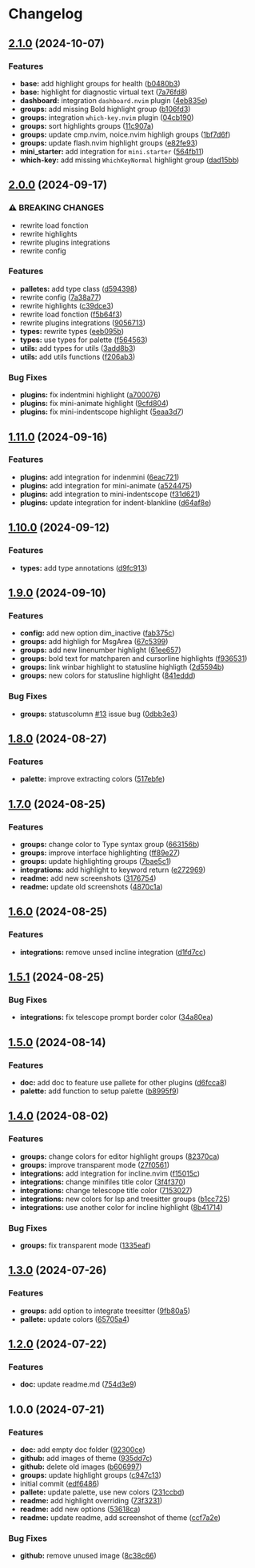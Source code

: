 # Changelog

## [2.1.0](https://github.com/killitar/obscure.nvim/compare/v2.0.0...v2.1.0) (2024-10-07)


### Features

* **base:** add highlight groups for health ([b0480b3](https://github.com/killitar/obscure.nvim/commit/b0480b3aac25d11b4176f5b67d64f0ea41c12972))
* **base:** highlight for diagnostic virtual text ([7a76fd8](https://github.com/killitar/obscure.nvim/commit/7a76fd810965c51a284cd34a4eb4c1ef98505a3b))
* **dashboard:** integration `dashboard.nvim` plugin ([4eb835e](https://github.com/killitar/obscure.nvim/commit/4eb835e702e779c56c7a0361e47b9f919b7031fa))
* **groups:** add missing Bold highlight group ([b106fd3](https://github.com/killitar/obscure.nvim/commit/b106fd380715cdcacf4d666bdf6d8e22186a2d73))
* **groups:** integration `which-key.nvim` plugin ([04cb190](https://github.com/killitar/obscure.nvim/commit/04cb190a0a227554fb03c143523cc74d2585a63a))
* **groups:** sort highlights groups ([11c907a](https://github.com/killitar/obscure.nvim/commit/11c907ab78bf82089074b7e48023e5bd8187d8a7))
* **groups:** update cmp.nvim, noice.nvim highligh groups ([1bf7d6f](https://github.com/killitar/obscure.nvim/commit/1bf7d6f7fdf192b05cb09a465f2b8fdfcb30e621))
* **groups:** update flash.nvim highlight groups ([e82fe93](https://github.com/killitar/obscure.nvim/commit/e82fe9369ea4d26e0f34b2047fdec75eda989f69))
* **mini_starter:** add integration for `mini.starter` ([564fb11](https://github.com/killitar/obscure.nvim/commit/564fb11122175e2e2ad24543ba2cc3210822b4d5))
* **which-key:** add missing `WhichKeyNormal` highlight group ([dad15bb](https://github.com/killitar/obscure.nvim/commit/dad15bbc44fafc2bcb7239423f062d0d5833b548))

## [2.0.0](https://github.com/killitar/obscure.nvim/compare/v1.11.0...v2.0.0) (2024-09-17)


### ⚠ BREAKING CHANGES

* rewrite load fonction
* rewrite highlights
* rewrite plugins integrations
* rewrite config

### Features

* **palletes:** add type class ([d594398](https://github.com/killitar/obscure.nvim/commit/d59439815846364a675e005714420c4880388cd5))
* rewrite config ([7a38a77](https://github.com/killitar/obscure.nvim/commit/7a38a779c02a327fe55824e6bb8d26a518fc5bad))
* rewrite highlights ([c39dce3](https://github.com/killitar/obscure.nvim/commit/c39dce3fbf893cfbcb8b25bb9d48ddab19ec4807))
* rewrite load fonction ([f5b64f3](https://github.com/killitar/obscure.nvim/commit/f5b64f341547e624ba1a1d94e339448dbda55410))
* rewrite plugins integrations ([9056713](https://github.com/killitar/obscure.nvim/commit/90567130cf289a3ab4be069463ed9a3f9f0a0b51))
* **types:** rewrite types ([eeb095b](https://github.com/killitar/obscure.nvim/commit/eeb095bc6c47b352189f4688276b2baeac83e580))
* **types:** use types for palette ([f564563](https://github.com/killitar/obscure.nvim/commit/f564563e9a6f7954e2845cc74695b43ce4c6e641))
* **utils:** add types for utils ([3add8b3](https://github.com/killitar/obscure.nvim/commit/3add8b3058d28069ff6bb8d9ddcb9f53b66552ed))
* **utils:** add utils functions ([f206ab3](https://github.com/killitar/obscure.nvim/commit/f206ab30c76730da358566ed734e7f06e5dd9843))


### Bug Fixes

* **plugins:** fix indentmini highlight ([a700076](https://github.com/killitar/obscure.nvim/commit/a7000762bfcf70d3191b783f0d550c8322b545ea))
* **plugins:** fix mini-animate highlight ([9cfd804](https://github.com/killitar/obscure.nvim/commit/9cfd804c83661430b1c9eb74eb6893e4d78fba46))
* **plugins:** fix mini-indentscope highlight ([5eaa3d7](https://github.com/killitar/obscure.nvim/commit/5eaa3d72a5d515c91b05ded292629b1c771e6238))

## [1.11.0](https://github.com/killitar/obscure.nvim/compare/v1.10.0...v1.11.0) (2024-09-16)


### Features

* **plugins:** add integration for indenmini ([6eac721](https://github.com/killitar/obscure.nvim/commit/6eac721a3fd710ec83f3941b7b932b8a46ee57b8))
* **plugins:** add integration for mini-animate ([a524475](https://github.com/killitar/obscure.nvim/commit/a524475dc51f66e92182280f63862f4b4c8b51fa))
* **plugins:** add integration to mini-indentscope ([f31d621](https://github.com/killitar/obscure.nvim/commit/f31d621ed9e208fc4a0d0155197d2f9e907db4f5))
* **plugins:** update integration for indent-blankline ([d64af8e](https://github.com/killitar/obscure.nvim/commit/d64af8ec610e36359412d9acc203a447630001f5))

## [1.10.0](https://github.com/killitar/obscure.nvim/compare/v1.9.0...v1.10.0) (2024-09-12)


### Features

* **types:** add type annotations ([d9fc913](https://github.com/killitar/obscure.nvim/commit/d9fc913dab3e5d2188898e8a9fa00a8f26fa6c08))

## [1.9.0](https://github.com/killitar/obscure.nvim/compare/v1.8.0...v1.9.0) (2024-09-10)


### Features

* **config:** add new option dim_inactive ([fab375c](https://github.com/killitar/obscure.nvim/commit/fab375c1fcf5684fbdd300e8f113a4541b4b2702))
* **groups:** add highligh for MsgArea ([67c5399](https://github.com/killitar/obscure.nvim/commit/67c539988929743855f5a44f9f6d3a76f9990b1e))
* **groups:** add new linenumber highlight ([61ee657](https://github.com/killitar/obscure.nvim/commit/61ee657836bff8109fa195da6270e5dfda885a44))
* **groups:** bold text for matchparen and cursorline highlights ([f936531](https://github.com/killitar/obscure.nvim/commit/f936531392ee8e2e57ed45c739b3e4bf7c72c242))
* **groups:** link winbar highlight to statusline highligth ([2d5594b](https://github.com/killitar/obscure.nvim/commit/2d5594b4414950b6d8516cdd6126ab775ddbae93))
* **groups:** new colors for statusline highlight ([841eddd](https://github.com/killitar/obscure.nvim/commit/841edddd241b75e53a05c5f093e2e4996bda5464))


### Bug Fixes

* **groups:** statuscolumn [#13](https://github.com/killitar/obscure.nvim/issues/13) issue bug ([0dbb3e3](https://github.com/killitar/obscure.nvim/commit/0dbb3e3eb521b57e2ab589b18551831321f578ad))

## [1.8.0](https://github.com/killitar/obscure.nvim/compare/v1.7.0...v1.8.0) (2024-08-27)


### Features

* **palette:** improve extracting colors ([517ebfe](https://github.com/killitar/obscure.nvim/commit/517ebfe82e9cd2ed9e0db24b210e381fb01231f5))

## [1.7.0](https://github.com/killitar/obscure.nvim/compare/v1.6.0...v1.7.0) (2024-08-25)


### Features

* **groups:** change color to Type syntax group ([663156b](https://github.com/killitar/obscure.nvim/commit/663156bdbed60003e756fc189bcf854efaa23179))
* **groups:** improve interface highlighting ([ff89e27](https://github.com/killitar/obscure.nvim/commit/ff89e279d0219093b7255393cbdfc92ab4444e64))
* **groups:** update highlighting groups ([7bae5c1](https://github.com/killitar/obscure.nvim/commit/7bae5c1d60af3c521049c2ea6fa29ea4e5de0a9b))
* **integrations:** add highlight to keyword return ([e272969](https://github.com/killitar/obscure.nvim/commit/e2729699193a0b59a6473d0398f520313e351fcc))
* **readme:** add new screenshots ([3176754](https://github.com/killitar/obscure.nvim/commit/3176754f140123eed70b386fefe7347f995881a4))
* **readme:** update old screenshots ([4870c1a](https://github.com/killitar/obscure.nvim/commit/4870c1a7a16f2d13a8ecaeff643ce128ed6c5720))

## [1.6.0](https://github.com/killitar/obscure.nvim/compare/v1.5.1...v1.6.0) (2024-08-25)


### Features

* **integrations:** remove unsed incline integration ([d1fd7cc](https://github.com/killitar/obscure.nvim/commit/d1fd7cc198b4a18ae241c6f1589157607b846409))

## [1.5.1](https://github.com/killitar/obscure.nvim/compare/v1.5.0...v1.5.1) (2024-08-25)


### Bug Fixes

* **integrations:** fix telescope prompt border color ([34a80ea](https://github.com/killitar/obscure.nvim/commit/34a80ea4f6c1fac7790d1e79acc7b720293c021c))

## [1.5.0](https://github.com/killitar/obscure.nvim/compare/v1.4.0...v1.5.0) (2024-08-14)


### Features

* **doc:** add doc to feature use pallete for other plugins ([d6fcca8](https://github.com/killitar/obscure.nvim/commit/d6fcca8f255c1c6a238c99de282094d69bd7cb70))
* **palette:** add function to setup palette ([b8995f9](https://github.com/killitar/obscure.nvim/commit/b8995f9390d68fbd8c25cb20d99b4490130bed6f))

## [1.4.0](https://github.com/killitar/obscure.nvim/compare/v1.3.0...v1.4.0) (2024-08-02)


### Features

* **groups:** change colors for editor highlight groups ([82370ca](https://github.com/killitar/obscure.nvim/commit/82370ca06276e462733068490795e195f46d53e9))
* **groups:** improve transparent mode ([27f0561](https://github.com/killitar/obscure.nvim/commit/27f056181b52a4360aa05d3dc7c786907d1495ed))
* **integrations:** add integration for incline.nvim ([f15015c](https://github.com/killitar/obscure.nvim/commit/f15015c03e405de4c2bdfad2c8a23ef8972b380d))
* **integrations:** change minifiles title color ([3f4f370](https://github.com/killitar/obscure.nvim/commit/3f4f370706c79a42017d2b178a9dec18431217ab))
* **integrations:** change telescope title color ([7153027](https://github.com/killitar/obscure.nvim/commit/7153027ba8659b0aecbfde77f429f2455c430747))
* **integrations:** new colors for lsp and treesitter groups ([b1cc725](https://github.com/killitar/obscure.nvim/commit/b1cc7259f394b9224e8d62110c53fabc7419bd49))
* **integrations:** use another color for incline highlight ([8b41714](https://github.com/killitar/obscure.nvim/commit/8b41714d2ce6a27a284576f2971c9c356ac07078))


### Bug Fixes

* **groups:** fix transparent mode ([1335eaf](https://github.com/killitar/obscure.nvim/commit/1335eafccf850b657b1c375e64e0bc9700f5d020))

## [1.3.0](https://github.com/killitar/obscure.nvim/compare/v1.2.0...v1.3.0) (2024-07-26)


### Features

* **groups:** add option to integrate treesitter ([9fb80a5](https://github.com/killitar/obscure.nvim/commit/9fb80a57ae55e59057894d865a9923eaaee4220f))
* **pallete:** update colors ([65705a4](https://github.com/killitar/obscure.nvim/commit/65705a4f98f1efa7064e7f546f78cea9ac8ec804))

## [1.2.0](https://github.com/killitar/obscure.nvim/compare/v1.1.0...v1.2.0) (2024-07-22)


### Features

* **doc:** update readme.md ([754d3e9](https://github.com/killitar/obscure.nvim/commit/754d3e92005641df27a1921c762ffade2c113ce8))

## 1.0.0 (2024-07-21)


### Features

* **doc:** add empty doc folder ([92300ce](https://github.com/killitar/obscure.nvim/commit/92300cee231c3afbde0476b90f73faa9b8d68cff))
* **github:** add images of theme ([935dd7c](https://github.com/killitar/obscure.nvim/commit/935dd7c2f0858949d1a47c35754ceecf9479c779))
* **github:** delete old images ([b606997](https://github.com/killitar/obscure.nvim/commit/b606997af942de1d4ec8b8ecf28446ff76407164))
* **groups:** update highlight groups ([c947c13](https://github.com/killitar/obscure.nvim/commit/c947c1387be1c50dacfbb81849ad3996508f3d3e))
* initial commit ([edf6486](https://github.com/killitar/obscure.nvim/commit/edf648696b55787c1fdef584174f1519959564f5))
* **pallete:** update palette, use new colors ([231ccbd](https://github.com/killitar/obscure.nvim/commit/231ccbd8bc667ea97899bad355436a33131b86de))
* **readme:** add highlight overriding ([73f3231](https://github.com/killitar/obscure.nvim/commit/73f32319c528ef20f1796fea53effcb5e030061f))
* **readme:** add new options ([53618ca](https://github.com/killitar/obscure.nvim/commit/53618ca9fd5712bc6e2f42e9de0f35b27390233c))
* **readme:** update readme, add screenshot of theme ([ccf7a2e](https://github.com/killitar/obscure.nvim/commit/ccf7a2ee99208eca328d22f6badd217394cfdba6))


### Bug Fixes

* **github:** remove unused image ([8c38c66](https://github.com/killitar/obscure.nvim/commit/8c38c66a9fc12aa1699adfccc3e36d03be3b6683))
